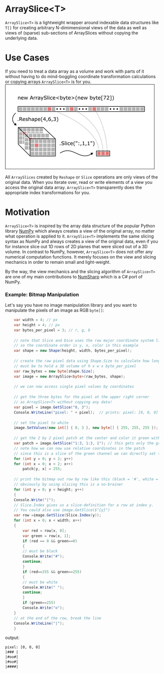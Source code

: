 # ArraySlice&lt;T&gt;

<code>ArraySlice&lt;T&gt;</code> is a lightweight wrapper around indexable data structures like <code>T[]</code> for creating arbitrary N-dimimensional views of the data as well as views of (sparse) sub-sections of ArraySlices without copying the underlying data.

# Use Cases

If you need to treat a data array as a volume and work with parts of it without having to do mind-boggling coordinate transformation calculations or copying arrays <code>ArraySlice&lt;T&gt;</code> is for you.
![Reshape and Slice](doc/images/reshape_and_slice_v2.png)

All <code>ArraySlices</code> created by <code>Reshape</code> or <code>Slice</code> operations are only views of the original data. When you iterate over, read or write elements of a view you access the original data array. <code>ArraySlice&lt;T&gt;</code> transparently does the appropriate index transformations for you.

# Motivation

<code>ArraySlice&lt;T&gt;</code> is inspired by the array data structure of the popular Python library [NumPy](https://www.numpy.org/) which always creates a view of the original array, no matter what operation is applied to it. <code>ArraySlice&lt;T&gt;</code> implements the same slicing syntax as NumPy and always creates a view of the original data, even if you for instance slice out 1D rows of 2D planes that were sliced out of a 3D volume. In contrast to NumPy, however, <code>ArraySlice&lt;T&gt;</code> does not offer any numerical computation functions. It merely focuses on the view and slicing mechanics in order to remain small and light-weight. 

By the way, the view mechanics and the slicing algorithm of <code>ArraySlice&lt;T&gt;</code> are one of my main contributions to [NumSharp](https://github.com/SciSharp/NumSharp) which is a C# port of NumPy.

### Example: Bitmap Manipulation
Let's say you have no image manipulation library and you want to manipulate the pixels of an image as RGB <code>byte[]</code>:

```csharp
    var width = 4; // px
    var height = 4; // px
    var bytes_per_pixel = 3; // r, g, b

    // note that Slice and Dice uses the row major coordinate system like numpy
    // so the coordinate order is y, x, color in this example
    var shape = new Shape(height, width, bytes_per_pixel);

    // create the raw pixel data using Shape.Size to calculate how long the array 
    // must be to hold a 3D volume of h x w x byte_per_pixel
    var raw_bytes = new byte[shape.Size];
    var image = new ArraySlice<byte>(raw_bytes, shape);

    // we can now access single pixel values by coordinates

    // get the three bytes for the pixel at the upper right corner 
    // as ArraySlice<T> without copying any data!
    var pixel = image.GetSlice("0, 3");
    Console.WriteLine("pixel: " + pixel);  // prints: pixel: [0, 0, 0]

    // set the pixel to white
    image.SetValues(new int[] { 0, 3 }, new byte[] { 255, 255, 255 });

    // get the 2 by 2 pixel patch at the center and color it green without copying any data:
    var patch = image.GetSlice("1:3, 1:3, 1"); // this gets only the green channel 
    // note how we can now use relative coordinates in the patch
    // since this is a slice of the green channel we can directly set the green byte at location (y,x)
    for (int y = 0; y < 2; y++)
	for (int x = 0; x < 2; x++)
	    patch[y, x] = 255; 

    // print the bitmap out row by row like this (black = '#', white = ' ', green= 'o')
    // obviously by using slicing this is a no-brainer
    for (int y = 0; y < height; y++)
    {
	Console.Write("|");
	// Slice.Index gives us a slice-definition for a row at index y. 
	// You could also use image.GetSlice($"{y}")
	var row =image.GetSlice(Slice.Index(y));
	for (int x = 0; x < width; x++)
	{
	    var red = row[x, 0];
	    var green = row[x, 1];
	    if (red == 0 && green==0)
	    {
		// must be black
		Console.Write("#");
		continue;
	    }
	    if (red==255 && green==255)
	    {
		// must be white
		Console.Write(" ");
		continue;
	    }
	    if (green==255)
		Console.Write("o");
	}
	// at the end of the row, break the line
	Console.WriteLine("|");
    }
```

output:

```text
pixel: [0, 0, 0]
|### |
|#oo#|
|#oo#|
|####|
```
